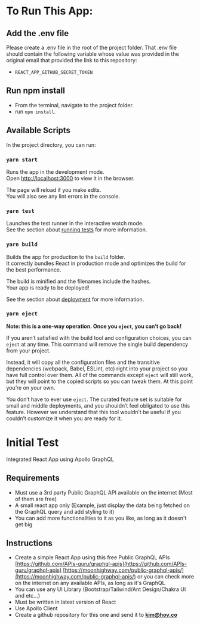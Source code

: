 # To Run This App:

## Add the .env file

Please create a .env file in the root of the project folder. That .env file should contain the following variable whose value was provided in the original email that provided the link to this repository:

- `REACT_APP_GITHUB_SECRET_TOKEN`

## Run npm install

- From the terminal, navigate to the project folder.
- run `npm install`.

## Available Scripts

In the project directory, you can run:

### `yarn start`

Runs the app in the development mode.\
Open [http://localhost:3000](http://localhost:3000) to view it in the browser.

The page will reload if you make edits.\
You will also see any lint errors in the console.

### `yarn test`

Launches the test runner in the interactive watch mode.\
See the section about [running tests](https://facebook.github.io/create-react-app/docs/running-tests) for more information.

### `yarn build`

Builds the app for production to the `build` folder.\
It correctly bundles React in production mode and optimizes the build for the best performance.

The build is minified and the filenames include the hashes.\
Your app is ready to be deployed!

See the section about [deployment](https://facebook.github.io/create-react-app/docs/deployment) for more information.

### `yarn eject`

**Note: this is a one-way operation. Once you `eject`, you can’t go back!**

If you aren’t satisfied with the build tool and configuration choices, you can `eject` at any time. This command will remove the single build dependency from your project.

Instead, it will copy all the configuration files and the transitive dependencies (webpack, Babel, ESLint, etc) right into your project so you have full control over them. All of the commands except `eject` will still work, but they will point to the copied scripts so you can tweak them. At this point you’re on your own.

You don’t have to ever use `eject`. The curated feature set is suitable for small and middle deployments, and you shouldn’t feel obligated to use this feature. However we understand that this tool wouldn’t be useful if you couldn’t customize it when you are ready for it.

# Initial Test

Integrated React App using Apollo GraphQL

## Requirements

- Must use a 3rd party Public GraphQL API available on the internet (Most of them are free)
- A small react app only (Example, just display the data being fetched on the GraphQL query and add styling to it)
- You can add more functionalities to it as you like, as long as it doesn't get big

## Instructions

- Create a simple React App using this free Public GraphQL APIs [https://github.com/APIs-guru/graphql-apis](https://github.com/APIs-guru/graphql-apis) [https://moonhighway.com/public-graphql-apis/](https://moonhighway.com/public-graphql-apis/) or you can check more on the internet on any available APIs, as long as it's GraphQL
- You can use any UI Library (Bootstrap/Tailwind/Ant Design/Chakra UI and etc...)
- Must be written in latest version of React
- Use Apollo Client
- Create a github repository for this one and send it to **kim@hov.co**
